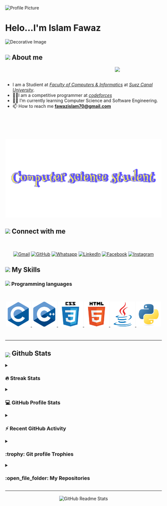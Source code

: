 <body>

 <img src="https://i.pinimg.com/originals/3f/7e/4e/3f7e4eff7c96e9fe4b8b4b1ff3f7bdb5.gif" alt="Profile Picture" width="100">
            <h1>Helo...I'm Islam Fawaz</h1>
            <img src="https://www.freecoursesandbooks.net/wp-content/uploads/2022/03/18a4949fc9c8067172d3b96e302e7097.gif" alt="Decorative Image" width="100">

	
## <img src = "https://i.pinimg.com/originals/3f/7e/4e/3f7e4eff7c96e9fe4b8b4b1ff3f7bdb5.gif" width = 6.5%> About me

<img align="right" src="https://www.freecoursesandbooks.net/wp-content/uploads/2022/03/18a4949fc9c8067172d3b96e302e7097.gif" width=30%>

<br><br>	  
- I am a Studient at [*Faculty of Computers & Informatics*](http://suez.edu.eg/ar/%d9%83%d9%84%d9%8a%d8%a9-%d8%a7%d9%84%d8%ad%d8%a7%d8%b3%d8%a8%d8%a7%d8%aa-%d9%88%d8%a7%d9%84%d9%85%d8%b9%d9%84%d9%88%d9%85%d8%a7%d8%aa/) at [*Suez Canal University*](http://suez.edu.eg/ar/). 
- 👨‍💻I am a competitive programmer at [*codeforces*](https://codeforces.com/profile/Slamaa)
- :student: I’m currently learning Computer Science and Software Engineering.
- 📫 How to reach me **fawazislam70@gmail.com**
<br><br><br><br>
	  
 #
 <p align="center">
<img src="https://github.com/Slama305/slama305/blob/main/5c3a5a33-5c96-46e0-b732-beeeb1b7c886.gif"/></p>
	

## <img src="https://github.com/7oSkaaa/7oSkaaa/blob/main/Images/Connect-with-me.gif?raw=true" width="10%"> Connect with me
<p align="center">
	<br><br>
	<a href="mailto:salmaabo341@gmail.com"><img img src="https://img.shields.io/badge/gmail-%23EA4335.svg?style=plastic&logo=gmail&logoColor=white" alt="Gmail"/></a>
	<a href="https://github.com/slama305"><img src="https://img.shields.io/badge/github-%23181717.svg?style=plastic&logo=github&logoColor=white" alt="GitHub"/></a>
	<a href="https://wa.me/0201020445156"><img src="https://img.shields.io/badge/whatsapp-%2325D366.svg?style=plastic&logo=whatsapp&logoColor=white" alt="Whatsapp"/></a>
	<a href="https://www.linkedin.com/in/mohamed-a-slama-012811258"><img src="https://img.shields.io/badge/linkedin-%230A66C2.svg?style=plastic&logo=linkedin&logoColor=white" alt="LinkedIn"/></a>
	<a href="https://www.facebook.com/mo.a.s.m.305"><img src="https://img.shields.io/badge/facebook-%231877F2.svg?style=plastic&logo=facebook&logoColor=white" alt="Facebook"/></a>
	<a href="https://instagram.com/mo_3.0.5"><img src="https://img.shields.io/badge/instagram-%23E4405F.svg?style=plastic&logo=instagram&logoColor=white" alt="Instagram"/></a>
</p>


	
	
## <img src="https://media2.giphy.com/media/QssGEmpkyEOhBCb7e1/giphy.gif?cid=ecf05e47a0n3gi1bfqntqmob8g9aid1oyj2wr3ds3mg700bl&rid=giphy.gif" width ="3%"> My Skills
	
### <img src = "https://github.com/7oSkaaa/7oSkaaa/blob/main/Images/Programming_Languages.gif?raw=true" width=5%> Programming languages

<p align="center"> 
  &emsp; 
<p align="center"> <a href="https://www.cprogramming.com/" target="_blank" rel="noreferrer"> <img src="https://raw.githubusercontent.com/devicons/devicon/master/icons/c/c-original.svg" alt="c" width="80" height="80"/> </a> <a href="https://www.w3schools.com/cpp/" target="_blank" rel="noreferrer"> <img src="https://raw.githubusercontent.com/devicons/devicon/master/icons/cplusplus/cplusplus-original.svg" alt="cplusplus" width="80" height="80"/> </a> <a href="https://www.w3schools.com/css/" target="_blank" rel="noreferrer"> <img src="https://raw.githubusercontent.com/devicons/devicon/master/icons/css3/css3-original-wordmark.svg" alt="css3" width="80" height="80"/> </a> <a href="https://www.w3.org/html/" target="_blank" rel="noreferrer"> <img src="https://raw.githubusercontent.com/devicons/devicon/master/icons/html5/html5-original-wordmark.svg" alt="html5" width="80" height="80"/> </a> <a href="https://www.java.com" target="_blank" rel="noreferrer"> <img src="https://raw.githubusercontent.com/devicons/devicon/master/icons/java/java-original.svg" alt="java" width="80" height="80"/> </a> <a href="https://www.python.org" target="_blank" rel="noreferrer"> <img src="https://raw.githubusercontent.com/devicons/devicon/master/icons/python/python-original.svg" alt="python" width="80" height="80"/> </a> </p>
</body>

#
---

## <img src="https://media1.giphy.com/media/v1.Y2lkPTc5MGI3NjExYzFhYzJkMmQ2MWQ3ZGY3MDhjZTE3MDI2Mzk3NzE1OWQyZTRlMmYwMCZjdD1z/iY8CRBdQXODJSCERIr/giphy.gif" width=5% valign="bottom"> Github Stats

<details><summary><h3> 🔥 Streak Stats</h3></summary>

----	

<p align="center"><img src="https://github-readme-streak-stats.herokuapp.com/?user=slama305&theme=tokyonight_duo" alt="slama305" /></p>

</details>
  
<details><summary><h3>💻 GitHub Profile Stats</h3></summary>

----
	
<p align="center">
    <a href="https://github.com/anuraghazra/github-readme-stats">
	    <img alt="slama305's Github Stats" src="https://github-readme-stats.vercel.app/api?username=slama305&show_icons=true&count_private=true&locale=en&theme=tokyonight&layout=compact" height="230px"/></a>
	  <img src="https://github-readme-stats.vercel.app/api/top-langs?username=slama305&langs_count=10&show_icons=true&locale=en&theme=tokyonight" alt="slama305" height="230px"/>
<br/>

  <b>Note:</b> Top languages is only a metric of the languages my public code consists of and doesn't reflect experience or skill level.
  </p>
</details>

<details><summary><h3>⚡ Recent GitHub Activity</h3></summary>

----
	
<img src="https://github-readme-activity-graph.vercel.app/graph?username=slama305&bg_color=1a1b27&color=aa82d9&line=628edb&point=64bfaf&area=true&hide_border=true)(https://github.com/ashutosh00710/github-readme-activity-graph)">
 
</details>

<details><summary> <h3> :trophy: Git profile Trophies </h3></summary>

----
	
<p align="center"> <a href="https://github.com/ryo-ma/github-profile-trophy"><img src="https://github-profile-trophy.vercel.app/?username=slama305&layout=compact&theme=tokyonight&column=4&margin-w=15&margin-h=15" alt="slama305" /></a> </p>

	
</details>
	
<details><summary><h3> :open_file_folder: My Repositories </h3></summary>

----
  <div>
  <p align="center">
	<a href="https://github.com/Slama305/FrontEnd_SummerTrainig">
      		<img src="https://github-readme-stats.vercel.app/api/pin/?username=slama305&repo=FrontEnd_SummerTrainig&theme=tokyonight" alt="GitHub Stats" />
    	</a>
	<a href="https://github.com/Slama305/slama305">
      		<img src="https://github-readme-stats.vercel.app/api/pin/?username=slama305&repo=slama305&theme=tokyonight" alt="GitHub Stats" />
    	</a>
	  <a href="https://github.com/Slama305/Projects_FrontEnd">
      		<img src="https://github-readme-stats.vercel.app/api/pin/?username=slama305&repo=Projects_FrontEnd&theme=tokyonight" alt="GitHub Stats" />
    	</a>
	  <a href="https://github.com/Slama305/my_templet">
      		<img src="https://github-readme-stats.vercel.app/api/pin/?username=slama305&repo=my_templet&theme=tokyonight" alt="GitHub Stats" />
    	</a>
	   <a href="https://github.com/Slama305/Linear_programing_problem">
      		<img src="https://github-readme-stats.vercel.app/api/pin/?username=slama305&repo=Linear_programing_problem&theme=tokyonight" alt="GitHub Stats" />
    	</a>
      <a href="https://github.com/Slama305/System_analysis">
      		<img src="https://github-readme-stats.vercel.app/api/pin/?username=slama305&repo=System_analysis&theme=tokyonight" alt="GitHub Stats" />
    	</a>
      <a href="https://github.com/Slama305/Project_File_Processing">
      		<img src="https://github-readme-stats.vercel.app/api/pin/?username=slama305&repo=Project_File_Processing&theme=tokyonight" alt="GitHub Stats" />
    	</a>
      <a href="https://github.com/Slama305/problem_solving_cpp">
      		<img src="https://github-readme-stats.vercel.app/api/pin/?username=slama305&repo=problem_solving_cpp&theme=tokyonight" alt="GitHub Stats" />
    	</a>
      <a href="https://github.com/Slama305/file_processing_byPython">
      		<img src="https://github-readme-stats.vercel.app/api/pin/?username=slama305&repo=file_processing_byPython&theme=tokyonight" alt="GitHub Stats" />
    	</a>
       <a href="https://github.com/Slama305/presntetion_Bio_computer">
      		<img src="https://github-readme-stats.vercel.app/api/pin/?username=slama305&repo=presntetion_Bio_computer&theme=tokyonight" alt="GitHub Stats" />
    	</a>
       <a href="https://github.com/Slama305/data-structure">
      		<img src="https://github-readme-stats.vercel.app/api/pin/?username=slama305&repo=data-structure&theme=tokyonight" alt="GitHub Stats" />
    	</a>
         <a href="https://github.com/Slama305/file_processing">
      		<img src="https://github-readme-stats.vercel.app/api/pin/?username=slama305&repo=file_processing&theme=tokyonight" alt="GitHub Stats" />
    	</a>
  </p>
</div>

  </details>
  
	
<hr>
<p align="center">
  <img  src="https://phoneky.co.uk/thumbs/screensavers/down/anime/naruto-vs-_VJYEPqKe.gif" align="center" alt="GitHub Readme Stats" />
